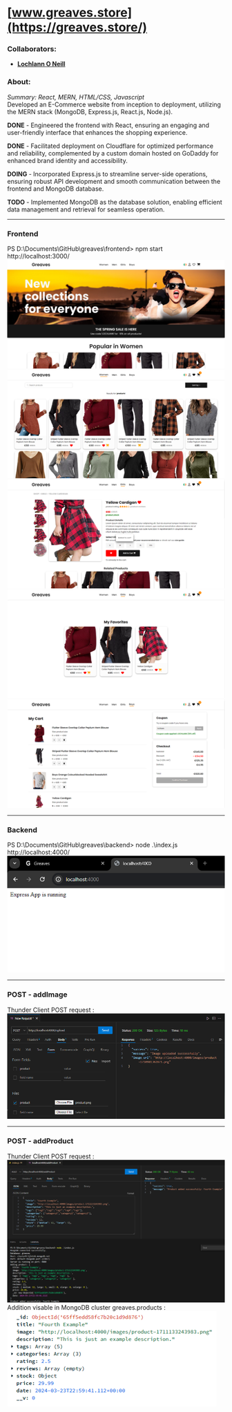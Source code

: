 <!--https://github.com/darsaveli/Readme-Markdown-Syntax-->

# [www.greaves.store](https://greaves.store/)
### Collaborators:
* **[Lochlann O Neill](https://github.com/lochlannoneill)**

### About:
_Summary: React, MERN, HTML/CSS, Javascript_  
Developed an E-Commerce website from inception to deployment, utilizing the MERN stack (MongoDB, Express.js, React.js, Node.js).  
  
**DONE** - Engineered the frontend with React, ensuring an engaging and user-friendly interface that enhances the shopping experience.  

**DONE** - Facilitated deployment on Cloudflare for optimized performance and reliability, complemented by a custom domain hosted on GoDaddy for enhanced brand identity and accessibility.  

**DOING** - Incorporated Express.js to streamline server-side operations, ensuring robust API development and smooth communication between the frontend and MongoDB database.  

**TODO** - Implemented MongoDB as the database solution, enabling efficient data management and retrieval for seamless operation.  
  
-----
  
### Frontend
PS D:\Documents\GitHub\greaves\frontend> npm start  
http://localhost:3000/  
![home](https://github.com/lochlannoneill/greaves/blob/main/screenshots/home.png?raw=true)  
![category](https://github.com/lochlannoneill/greaves/blob/main/screenshots/category.png?raw=true)  
![product](https://github.com/lochlannoneill/greaves/blob/main/screenshots/product.png?raw=true)  
![favorites](https://github.com/lochlannoneill/greaves/blob/main/screenshots/favorites.png?raw=true)  
![cart](https://github.com/lochlannoneill/greaves/blob/main/screenshots/cart.png?raw=true)  
  
-----
  
### Backend
PS D:\Documents\GitHub\greaves\backend> node .\index.js  
http://localhost:4000/  
![backend](https://github.com/lochlannoneill/greaves/blob/main/screenshots/backend.png?raw=true)  

-----
  
### POST - addImage
Thunder Client POST request :  
![post-image](https://github.com/lochlannoneill/greaves/blob/main/screenshots/post-image.png?raw=true)  
  
-----
  
### POST - addProduct
Thunder Client POST request :  
![addProduct_1](https://github.com/lochlannoneill/greaves/blob/main/screenshots/addProduct_1.png?raw=true)  
Addition visable in MongoDB cluster greaves.products :  
![addProduct_2](https://github.com/lochlannoneill/greaves/blob/main/screenshots/addProduct_2.png?raw=true)  
